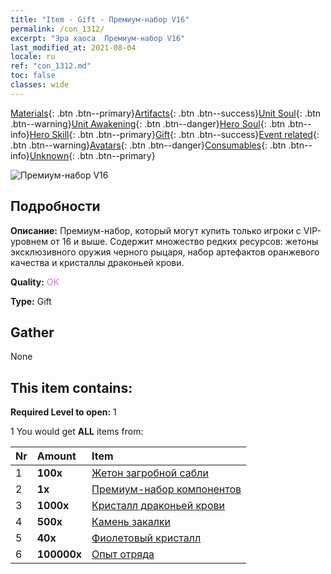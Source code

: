 ```yaml
---
title: "Item - Gift - Премиум-набор V16"
permalink: /con_1312/
excerpt: "Эра хаоса  Премиум-набор V16"
last_modified_at: 2021-08-04
locale: ru
ref: "con_1312.md"
toc: false
classes: wide
---
```

 [Materials](/ItemsRU/){: .btn .btn--primary}[Artifacts](/ItemsRU/Artifacts/){: .btn .btn--success}[Unit Soul](/ItemsRU/UnitSoul/){: .btn .btn--warning}[Unit Awakening](/ItemsRU/UnitAwakening/){: .btn .btn--danger}[Hero Soul](/ItemsRU/HeroSoul/){: .btn .btn--info}[Hero Skill](/ItemsRU/HeroSkill/){: .btn .btn--primary}[Gift](/ItemsRU/Gift/){: .btn .btn--success}[Event related](/ItemsRU/Events/){: .btn .btn--warning}[Avatars](/ItemsRU/Avatars/){: .btn .btn--danger}[Consumables](/ItemsRU/Consumables/){: .btn .btn--info}[Unknown](/ItemsRU/Unknown/){: .btn .btn--primary}

 ![Премиум-набор V16](/images/t/i_905001.png)

## Подробности
 **Описание:** Премиум-набор, который могут купить только игроки с VIP-уровнем от 16 и выше. Содержит множество редких ресурсов: жетоны эксклюзивного оружия черного рыцаря, набор артефактов оранжевого качества и кристаллы драконьей крови.

 **Quality:** <span style="color: #DA70D6">OK</span>

 **Type:** Gift

## Gather

  None

## This item contains:

 **Required Level to open:** 1

 1 You would get **ALL** items  from:

  | Nr | Amount |     Item    |
  |:---|:-------|:------------|
  | 1 |  **100x** | [Жетон загробной сабли](/ItemsRU/con_979/) |  | 
  | 2 |  **1x** | [Премиум-набор компонентов](/ItemsRU/con_1363/) |  | 
  | 3 |  **1000x** | [Кристалл драконьей крови](/ItemsRU/con_879/) |  | 
  | 4 |  **500x** | [Камень закалки](/ItemsRU/con_814/) |  | 
  | 5 |  **40x** | [Фиолетовый кристалл](/ItemsRU/con_720/) |  | 
  | 6 |  **100000x** | [Опыт отряда](/ItemsRU/con_902/) |  | 
